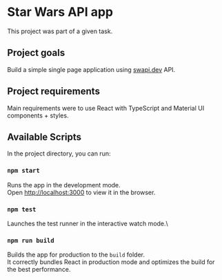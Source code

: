 # Star Wars API app

This project was part of a given task.

## Project goals

Build a simple single page application using [swapi.dev](https://swapi.dev/) API.

## Project requirements

Main requirements were to use React with TypeScript and Material UI components + styles.

## Available Scripts

In the project directory, you can run:

### `npm start`

Runs the app in the development mode.\
Open [http://localhost:3000](http://localhost:3000) to view it in the browser.

### `npm test`

Launches the test runner in the interactive watch mode.\

### `npm run build`

Builds the app for production to the `build` folder.\
It correctly bundles React in production mode and optimizes the build for the best performance.
